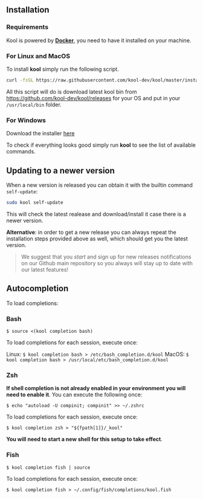 ## Installation

### Requirements

Kool is powered by **[Docker](https://docs.docker.com/get-docker/)**, you need to have it installed on your machine.

### For Linux and MacOS

To install **kool** simply run the following script.

```bash
curl -fsSL https://raw.githubusercontent.com/kool-dev/kool/master/install.sh | sudo bash
```

All this script will do is download latest kool bin from https://github.com/kool-dev/kool/releases for your OS and put in your `/usr/local/bin` folder.

### For Windows

Download the installer [here](https://github.com/kool-dev/kool/releases)

To check if everything looks good simply run **kool** to see the list of available commands.

## Updating to a newer version

When a new version is released you can obtain it with the builtin command `self-update`:

```bash
sudo kool self-update
```

This will check the latest realease and download/install it case there is a newer version.

**Alternative**: in order to get a new release you can always repeat the installation steps provided above as well, which should get you the latest version.

> We suggest that you *start* and sign up for new releases notifications on our Github main repository so you always will stay up to date with our latest features!

## Autocompletion

To load completions:

### Bash

`$ source <(kool completion bash)`

To load completions for each session, execute once:

Linux:
  `$ kool completion bash > /etc/bash_completion.d/kool`
MacOS:
  `$ kool completion bash > /usr/local/etc/bash_completion.d/kool`

### Zsh

**If shell completion is not already enabled in your environment you will need to enable it**.  You can execute the following once:

`$ echo "autoload -U compinit; compinit" >> ~/.zshrc`

To load completions for each session, execute once:

`$ kool completion zsh > "${fpath[1]}/_kool"`

**You will need to start a new shell for this setup to take effect**.

### Fish

`$ kool completion fish | source`

To load completions for each session, execute once:

`$ kool completion fish > ~/.config/fish/completions/kool.fish`
